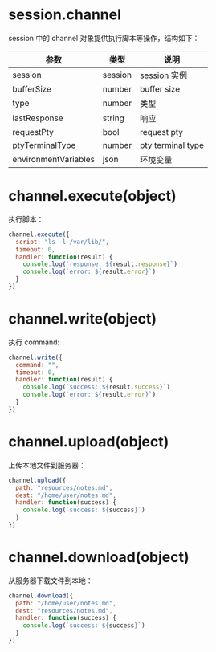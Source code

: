 # session.channel

session 中的 channel 对象提供执行脚本等操作，结构如下：

参数 | 类型 | 说明
---|---|---
session | session | session 实例
bufferSize | number | buffer size
type | number | 类型
lastResponse | string | 响应
requestPty | bool | request pty
ptyTerminalType | number | pty terminal type
environmentVariables | json | 环境变量

# channel.execute(object)

执行脚本：

```js
channel.execute({
  script: "ls -l /var/lib/",
  timeout: 0,
  handler: function(result) {
    console.log(`response: ${result.response}`)
    console.log(`error: ${result.error}`)
  }
})
```

# channel.write(object)

执行 command:

```js
channel.write({
  command: "",
  timeout: 0,
  handler: function(result) {
    console.log(`success: ${result.success}`)
    console.log(`error: ${result.error}`)
  }
})
```

# channel.upload(object)

上传本地文件到服务器：

```js
channel.upload({
  path: "resources/notes.md",
  dest: "/home/user/notes.md",
  handler: function(success) {
    console.log(`success: ${success}`)
  }
})
```

# channel.download(object)

从服务器下载文件到本地：

```js
channel.download({
  path: "/home/user/notes.md",
  dest: "resources/notes.md",
  handler: function(success) {
    console.log(`success: ${success}`)
  }
})
```